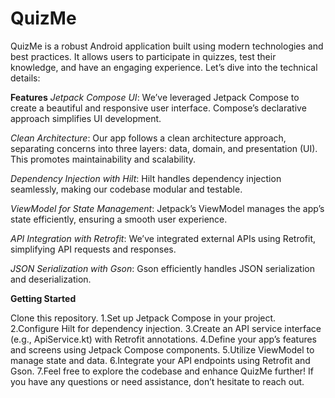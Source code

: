 # QuizMe
QuizMe is a robust Android application built using modern technologies and best practices. It allows users to participate in quizzes, test their knowledge, and have an engaging experience. 
Let’s dive into the technical details:


**Features**
*Jetpack Compose UI*: We’ve leveraged Jetpack Compose to create a beautiful and responsive user interface. Compose’s declarative approach simplifies UI development.

*Clean Architecture*: Our app follows a clean architecture approach, separating concerns into three layers: data, domain, and presentation (UI). This promotes maintainability and scalability.

*Dependency Injection with Hilt*: Hilt handles dependency injection seamlessly, making our codebase modular and testable.

*ViewModel for State Management*: Jetpack’s ViewModel manages the app’s state efficiently, ensuring a smooth user experience.

*API Integration with Retrofit*: We’ve integrated external APIs using Retrofit, simplifying API requests and responses.

*JSON Serialization with Gson*: Gson efficiently handles JSON serialization and deserialization.


**Getting Started**

Clone this repository.
1.Set up Jetpack Compose in your project.
2.Configure Hilt for dependency injection.
3.Create an API service interface (e.g., ApiService.kt) with Retrofit annotations.
4.Define your app’s features and screens using Jetpack Compose components.
5.Utilize ViewModel to manage state and data.
6.Integrate your API endpoints using Retrofit and Gson.
7.Feel free to explore the codebase and enhance QuizMe further! If you have any questions or need assistance, don’t hesitate to reach out.
